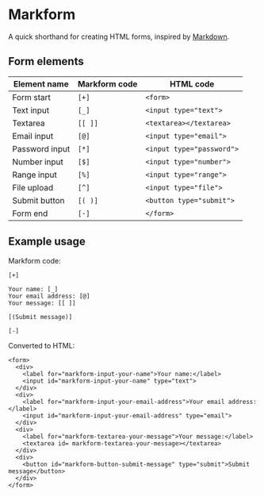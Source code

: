 # Markform

A quick shorthand for creating HTML forms, inspired by [Markdown](https://daringfireball.net/projects/markdown/).

## Form elements

| Element name | Markform code | HTML code |
| --- | -- | -- |
| Form start | `[+]` | `<form>` |
| Text input | `[_]` | `<input type="text">` |
| Textarea | `[[ ]]` | `<textarea></textarea>` |
| Email input | `[@]` | `<input type="email">` |
| Password input |`[*]` | `<input type="password">` |
| Number input | `[$]` | `<input type="number">` |
| Range input | `[%]` | `<input type="range">` |
| File upload | `[^]` | `<input type="file">` |
| Submit button | `[( )]` | `<button type="submit">` |
| Form end | `[-]` | `</form>` |

## Example usage

Markform code:

```
[+]

Your name: [_]
Your email address: [@]
Your message: [[ ]]

[(Submit message)]

[-]
```

Converted to HTML:

```
<form>
  <div>
    <label for="markform-input-your-name">Your name:</label>
    <input id="markform-input-your-name" type="text">
  </div>
  <div>
    <label for="markform-input-your-email-address">Your email address:</label>
    <input id="markform-input-your-email-address" type="email">
  </div>
  <div>
    <label for="markform-textarea-your-message">Your message:</label>
    <textarea id= markform-textarea-your-message></textarea>
  </div>
  <div>
    <button id="markform-button-submit-message" type="submit">Submit message</button>
  </div>
</form>

```
